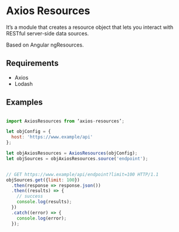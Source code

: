 # Axios Resources

It’s a module that creates a resource object that lets you interact with RESTful server-side data sources.

Based on Angular ngResources.

## Requirements
* Axios
* Lodash

## Examples

```js

import AxiosResources from ‘axios-resources’;

let objConfig = {
  host: 'https://www.example/api'
};

let objAxiosResources = AxiosResources(objConfig);
let objSources = objAxiosResources.source('endpoint');


// GET https://www.example/api/endpoint?limit=100 HTTP/1.1
objSources.get({limit: 100})
  .then(response => response.json())
  .then((results) => {
    // success
    console.log(results);
  })
  .catch((error) => {
    console.log(error);
  });

```
